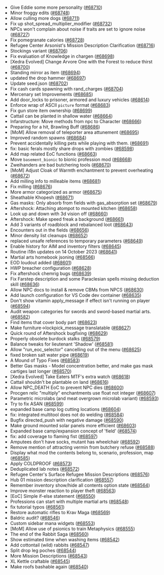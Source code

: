 * Give Eddie some more personality ([#68710](https://github.com/CleverRaven/Cataclysm-DDA/pull/68710))
* Minor froggy edits ([#68748](https://github.com/CleverRaven/Cataclysm-DDA/pull/68748))
* Allow culling more dogs ([#68711](https://github.com/CleverRaven/Cataclysm-DDA/pull/68711))
* Fix up shot_spread_multiplier_modifier ([#68732](https://github.com/CleverRaven/Cataclysm-DDA/pull/68732))
* NPCs won't complain about noise if traits are set to ignore noise ([#68727](https://github.com/CleverRaven/Cataclysm-DDA/pull/68727))
* Fix pomegranate calories ([#68728](https://github.com/CleverRaven/Cataclysm-DDA/pull/68728))
* Refugee Center Arsonist's Mission Description Clarification ([#68716](https://github.com/CleverRaven/Cataclysm-DDA/pull/68716))
* Stockings variant ([#68706](https://github.com/CleverRaven/Cataclysm-DDA/pull/68706))
* Fix evaluation of Knowledge in chargen ([#68698](https://github.com/CleverRaven/Cataclysm-DDA/pull/68698))
* [Xedra Evolved] Change Arvore One with the Forest to reduce thirst ([#68700](https://github.com/CleverRaven/Cataclysm-DDA/pull/68700))
* Standing mirror as item ([#68694](https://github.com/CleverRaven/Cataclysm-DDA/pull/68694))
* updated the drop hammer ([#68697](https://github.com/CleverRaven/Cataclysm-DDA/pull/68697))
* Update seed.json ([#68702](https://github.com/CleverRaven/Cataclysm-DDA/pull/68702))
* Fix cash cards spawning with rand_charges ([#68704](https://github.com/CleverRaven/Cataclysm-DDA/pull/68704))
* Mercenary set Improvements ([#68685](https://github.com/CleverRaven/Cataclysm-DDA/pull/68685))
* Add door_locks to prisoner, armored and luxury vehicles ([#68614](https://github.com/CleverRaven/Cataclysm-DDA/pull/68614))
* Enforce wrap of ASCII `picture` format ([#68683](https://github.com/CleverRaven/Cataclysm-DDA/pull/68683))
* Fix gun store item ownership ([#68699](https://github.com/CleverRaven/Cataclysm-DDA/pull/68699))
* Cattail can be planted in shallow water ([#68664](https://github.com/CleverRaven/Cataclysm-DDA/pull/68664))
* Infarstructure: Move methods from npc to Character ([#68666](https://github.com/CleverRaven/Cataclysm-DDA/pull/68666))
* Preparing for a hit, Brawling Buff ([#68686](https://github.com/CleverRaven/Cataclysm-DDA/pull/68686))
* [MoM] Allow removal of teleporter area attunement ([#68695](https://github.com/CleverRaven/Cataclysm-DDA/pull/68695))
* Improved random spawns ([#68684](https://github.com/CleverRaven/Cataclysm-DDA/pull/68684))
* Prevent accidentally killing pets while playing with them. ([#68691](https://github.com/CleverRaven/Cataclysm-DDA/pull/68691))
* fix: basic ferals mostly share drops with zombies ([#68598](https://github.com/CleverRaven/Cataclysm-DDA/pull/68598))
* Add map related EoC functions ([#68663](https://github.com/CleverRaven/Cataclysm-DDA/pull/68663))
* Move `basement_bionic` to bionic profession mod ([#68668](https://github.com/CleverRaven/Cataclysm-DDA/pull/68668))
* Zweihanders are bad butchering tools ([#68670](https://github.com/CleverRaven/Cataclysm-DDA/pull/68670))
* [MoM] Adjust Cloak of Warmth enchantment to prevent overheating ([#68672](https://github.com/CleverRaven/Cataclysm-DDA/pull/68672))
* Add milling info to milleable items ([#68681](https://github.com/CleverRaven/Cataclysm-DDA/pull/68681))
* Fix milling ([#68676](https://github.com/CleverRaven/Cataclysm-DDA/pull/68676))
* More armor categorized as armor ([#68675](https://github.com/CleverRaven/Cataclysm-DDA/pull/68675))
* Sheathable Khopesh ([#68671](https://github.com/CleverRaven/Cataclysm-DDA/pull/68671))
* Gas masks: Only absorb from fields with gas_absorption set ([#68679](https://github.com/CleverRaven/Cataclysm-DDA/pull/68679))
* Aftershock: Attaching atompot to mounted kitchen ([#68658](https://github.com/CleverRaven/Cataclysm-DDA/pull/68658))
* Look up and down with 3d vision off ([#68660](https://github.com/CleverRaven/Cataclysm-DDA/pull/68660))
* Aftershock: Make speed freak a background ([#68661](https://github.com/CleverRaven/Cataclysm-DDA/pull/68661))
* Add 3 variants of roadblock and rebalanced loot ([#68643](https://github.com/CleverRaven/Cataclysm-DDA/pull/68643))
* Encounters out in the fields ([#68656](https://github.com/CleverRaven/Cataclysm-DDA/pull/68656))
* Minor density list cleanups ([#68652](https://github.com/CleverRaven/Cataclysm-DDA/pull/68652))
* replaced unsafe references to temporary parameters ([#68649](https://github.com/CleverRaven/Cataclysm-DDA/pull/68649))
* Enable history for AIM and inventory filters ([#68645](https://github.com/CleverRaven/Cataclysm-DDA/pull/68645))
* Routine i18n updates on 14 October 2023 ([#68641](https://github.com/CleverRaven/Cataclysm-DDA/pull/68641))
* Martial arts homebook jsoning ([#68566](https://github.com/CleverRaven/Cataclysm-DDA/pull/68566))
* EOD loudout added ([#68601](https://github.com/CleverRaven/Cataclysm-DDA/pull/68601))
* HWP breacher configuration ([#68628](https://github.com/CleverRaven/Cataclysm-DDA/pull/68628))
* Fix aftershock chemrig bugs ([#68639](https://github.com/CleverRaven/Cataclysm-DDA/pull/68639))
* Fix Farstep description and some Paraclesian spells missing deduction skill ([#68636](https://github.com/CleverRaven/Cataclysm-DDA/pull/68636))
* Allow NPC docs to install & remove CBMs from NPCS ([#68630](https://github.com/CleverRaven/Cataclysm-DDA/pull/68630))
* Add launch configuration for VS Code dev container ([#68635](https://github.com/CleverRaven/Cataclysm-DDA/pull/68635))
* Don't show vitamin apply_message if effect isn't running on player ([#68594](https://github.com/CleverRaven/Cataclysm-DDA/pull/68594))
* Audit weapon categories for swords and sword-based martial arts. ([#68582](https://github.com/CleverRaven/Cataclysm-DDA/pull/68582))
* Find items that cover body part ([#68623](https://github.com/CleverRaven/Cataclysm-DDA/pull/68623))
* Make furniture->lockpick_message translatable ([#68627](https://github.com/CleverRaven/Cataclysm-DDA/pull/68627))
* Quick round of Aftershock bugfixing ([#68629](https://github.com/CleverRaven/Cataclysm-DDA/pull/68629))
* Properly obsolete burdock stalks ([#68579](https://github.com/CleverRaven/Cataclysm-DDA/pull/68579))
* Balance tweaks for lieutenant 'Shadow' ([#68581](https://github.com/CleverRaven/Cataclysm-DDA/pull/68581))
* Allow "run_eoc_selector" cancelling out of the menu ([#68625](https://github.com/CleverRaven/Cataclysm-DDA/pull/68625))
* fixed broken salt water pipe ([#68619](https://github.com/CleverRaven/Cataclysm-DDA/pull/68619))
* A Mound of Typo Fixes ([#68583](https://github.com/CleverRaven/Cataclysm-DDA/pull/68583))
* Better Gas masks - Model concentration better, and make gas mask cartiges last longer  ([#68570](https://github.com/CleverRaven/Cataclysm-DDA/pull/68570))
* [Xedra Evolved] Take Eaters MTF's extra watch ([#68618](https://github.com/CleverRaven/Cataclysm-DDA/pull/68618))
* Cattail shouldn't be plantable on land ([#68616](https://github.com/CleverRaven/Cataclysm-DDA/pull/68616))
* Allow NPC_DEATH EoC to prevent NPC dies ([#68600](https://github.com/CleverRaven/Cataclysm-DDA/pull/68600))
* Procgen relic "multiply" enchantments use float not integer ([#68607](https://github.com/CleverRaven/Cataclysm-DDA/pull/68607))
* Parametric microlabs (and meat overgrown microlab variant) ([#68593](https://github.com/CleverRaven/Cataclysm-DDA/pull/68593))
* Try to fix ASAN ([#68599](https://github.com/CleverRaven/Cataclysm-DDA/pull/68599))
* expanded base camp log cutting locations ([#68604](https://github.com/CleverRaven/Cataclysm-DDA/pull/68604))
* fix: integrated multitool does not do welding ([#68584](https://github.com/CleverRaven/Cataclysm-DDA/pull/68584))
* Bugfix directed_push with negative damage ([#68590](https://github.com/CleverRaven/Cataclysm-DDA/pull/68590))
* Make ground mounted solar panels more efficient ([#68603](https://github.com/CleverRaven/Cataclysm-DDA/pull/68603))
* Expanded base camp/expansion concept of 'field' ([#68574](https://github.com/CleverRaven/Cataclysm-DDA/pull/68574))
* fix: add coverage to flaming fist ([#68597](https://github.com/CleverRaven/Cataclysm-DDA/pull/68597))
* Amputees don't have socks, mutant has wheelchair ([#68592](https://github.com/CleverRaven/Cataclysm-DDA/pull/68592))
* Remove mention of attracting vermin from butchery refuse ([#68588](https://github.com/CleverRaven/Cataclysm-DDA/pull/68588))
* Display what mod the contents belong to, scenario, profession, map ([#68585](https://github.com/CleverRaven/Cataclysm-DDA/pull/68585))
* Apply COLDPROOF ([#68573](https://github.com/CleverRaven/Cataclysm-DDA/pull/68573))
* Deduplicated lab notes ([#68572](https://github.com/CleverRaven/Cataclysm-DDA/pull/68572))
* Refugee Center's Surface Refugee Mission Descriptions ([#68576](https://github.com/CleverRaven/Cataclysm-DDA/pull/68576))
* Hub 01 mission description clarification ([#68557](https://github.com/CleverRaven/Cataclysm-DDA/pull/68557))
* Remember inventory show/hide all contents option state ([#68564](https://github.com/CleverRaven/Cataclysm-DDA/pull/68564))
* Improve monster reaction to player theft ([#68563](https://github.com/CleverRaven/Cataclysm-DDA/pull/68563))
* [EoC] Simple if-else statement ([#68550](https://github.com/CleverRaven/Cataclysm-DDA/pull/68550))
* Professions can start with multiple martial arts ([#68548](https://github.com/CleverRaven/Cataclysm-DDA/pull/68548))
* fix tutorial typos ([#68561](https://github.com/CleverRaven/Cataclysm-DDA/pull/68561))
* Restore automatic rifles to Krav Maga ([#68569](https://github.com/CleverRaven/Cataclysm-DDA/pull/68569))
* Baldric audit? ([#68546](https://github.com/CleverRaven/Cataclysm-DDA/pull/68546))
* Custom sidebar mana widgets ([#68553](https://github.com/CleverRaven/Cataclysm-DDA/pull/68553))
* [MoM] Allow use of psionics to train Metaphysics ([#68555](https://github.com/CleverRaven/Cataclysm-DDA/pull/68555))
* The end of the Rabbit Saga ([#68560](https://github.com/CleverRaven/Cataclysm-DDA/pull/68560))
* Show estimated time when washing items ([#68542](https://github.com/CleverRaven/Cataclysm-DDA/pull/68542))
* Add cottontail (wild) rabbits ([#68547](https://github.com/CleverRaven/Cataclysm-DDA/pull/68547))
* Split drop leg poches ([#68544](https://github.com/CleverRaven/Cataclysm-DDA/pull/68544))
* More Mission Descriptions ([#68543](https://github.com/CleverRaven/Cataclysm-DDA/pull/68543))
* XL Kettle craftable ([#68545](https://github.com/CleverRaven/Cataclysm-DDA/pull/68545))
* Make roofs bashable again ([#68540](https://github.com/CleverRaven/Cataclysm-DDA/pull/68540))
